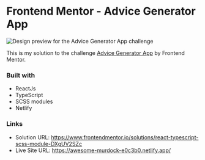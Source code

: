 # Frontend Mentor - Advice Generator App

![Design preview for the Advice Generator App challenge](./preview.jpg)

This is my solution to the challenge [Advice Generator App](https://www.frontendmentor.io/challenges/advice-generator-app-QdUG-13db) by Frontend Mentor.


### Built with

- ReactJs
- TypeScript
- SCSS modules
- Netlify

### Links

- Solution URL: <https://www.frontendmentor.io/solutions/react-typescript-scss-module-DXgUV2SZc>
- Live Site URL: <https://awesome-murdock-e0c3b0.netlify.app/>